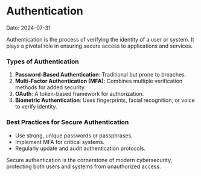 # Authentication
Date: 2024-07-31


Authentication is the process of verifying the identity of a user or system. It plays a pivotal role in ensuring secure access to applications and services.

### Types of Authentication
1. **Password-Based Authentication**: Traditional but prone to breaches.
2. **Multi-Factor Authentication (MFA)**: Combines multiple verification methods for added security.
3. **OAuth**: A token-based framework for authorization.
4. **Biometric Authentication**: Uses fingerprints, facial recognition, or voice to verify identity.

### Best Practices for Secure Authentication
- Use strong, unique passwords or passphrases.
- Implement MFA for critical systems.
- Regularly update and audit authentication protocols.

Secure authentication is the cornerstone of modern cybersecurity, protecting both users and systems from unauthorized access.
